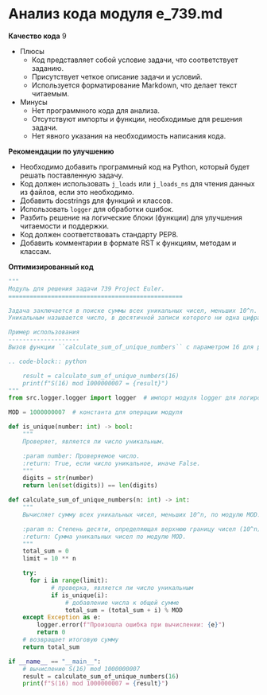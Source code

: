 # Анализ кода модуля e_739.md

**Качество кода**
9
- Плюсы
    - Код представляет собой условие задачи, что соответствует заданию.
    - Присутствует четкое описание задачи и условий.
    - Используется форматирование Markdown, что делает текст читаемым.
- Минусы
    - Нет программного кода для анализа.
    - Отсутствуют импорты и функции, необходимые для решения задачи.
    - Нет явного указания на необходимость написания кода.

**Рекомендации по улучшению**
- Необходимо добавить программный код на Python, который будет решать поставленную задачу.
- Код должен использовать `j_loads` или `j_loads_ns` для чтения данных из файлов, если это необходимо.
- Добавить docstrings для функций и классов.
- Использовать `logger` для обработки ошибок.
- Разбить решение на логические блоки (функции) для улучшения читаемости и поддержки.
- Код должен соответствовать стандарту PEP8.
- Добавить комментарии в формате RST к функциям, методам и классам.

**Оптимизированный код**
```python
"""
Модуль для решения задачи 739 Project Euler.
=================================================

Задача заключается в поиске суммы всех уникальных чисел, меньших 10^n.
Уникальным называется число, в десятичной записи которого ни одна цифра не повторяется.

Пример использования
--------------------
Вызов функции ``calculate_sum_of_unique_numbers`` с параметром 16 для решения задачи.

.. code-block:: python

    result = calculate_sum_of_unique_numbers(16)
    print(f"S(16) mod 1000000007 = {result}")
"""
from src.logger.logger import logger  # импорт модуля logger для логирования ошибок

MOD = 1000000007  # константа для операции модуля

def is_unique(number: int) -> bool:
    """
    Проверяет, является ли число уникальным.

    :param number: Проверяемое число.
    :return: True, если число уникальное, иначе False.
    """
    digits = str(number)
    return len(set(digits)) == len(digits)

def calculate_sum_of_unique_numbers(n: int) -> int:
    """
    Вычисляет сумму всех уникальных чисел, меньших 10^n, по модулю MOD.

    :param n: Степень десяти, определяющая верхнюю границу чисел (10^n).
    :return: Сумма уникальных чисел по модулю MOD.
    """
    total_sum = 0
    limit = 10 ** n

    try:
      for i in range(limit):
            # проверка, является ли число уникальным
            if is_unique(i):
                # добавление числа к общей сумме
                total_sum = (total_sum + i) % MOD
    except Exception as e:
        logger.error(f"Произошла ошибка при вычислении: {e}")
        return 0
    # возвращает итоговую сумму
    return total_sum

if __name__ == "__main__":
    # вычисление S(16) mod 1000000007
    result = calculate_sum_of_unique_numbers(16)
    print(f"S(16) mod 1000000007 = {result}")

```